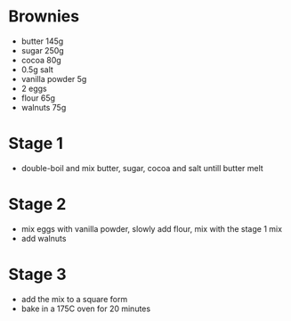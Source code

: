 # Brownies

* butter 145g
* sugar 250g
* cocoa 80g
* 0.5g salt
* vanilla powder 5g
* 2 eggs
* flour 65g
* walnuts 75g

# Stage 1
* double-boil and mix butter, sugar, cocoa and salt untill butter melt

# Stage 2
* mix eggs with vanilla powder, slowly add flour, mix with the stage 1 mix
* add walnuts

# Stage 3
* add the mix to a square form
* bake in a 175C oven for 20 minutes

